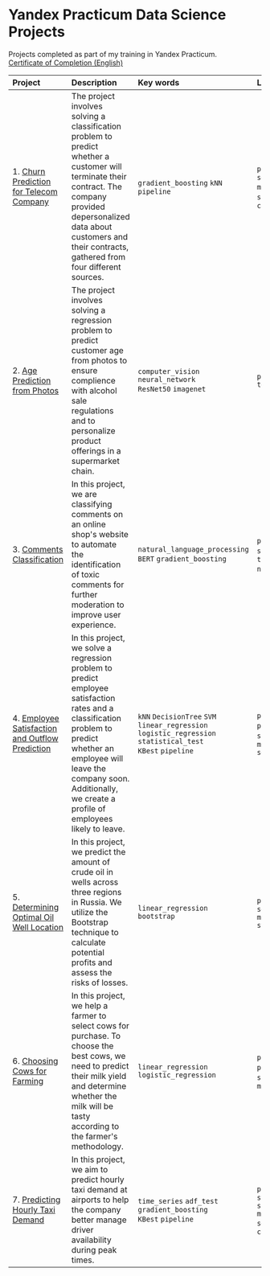 # Yandex Practicum Data Science Projects
Projects completed as part of my training in Yandex Practicum.<br>
[Certificate of Сompletion (English)](https://github.com/A-Yordanova/yandex-practicum/blob/main/Anna%20Yordanova_Certificate_20242DS00211.pdf)

|Project|Description|Key words|Libraries|
|:--|:--|:--|:--|
|1. [Churn Prediction for Telecom Company](https://github.com/A-Yordanova/portfolio/tree/main/1.%20Churn%20Prediction%20for%20Telecom%20Company)|The project involves solving a classification problem to predict whether a customer will terminate their contract. The company provided depersonalized data about customers and their contracts, gathered from four different sources.|`gradient_boosting` `kNN` `pipeline`|`pandas` `sklearn` `seaborn` `matplotlib` `phik` `skimpy` `lightgbm` `catboost`|
|2. [Age Prediction from Photos](https://github.com/A-Yordanova/portfolio/tree/main/2.%20Age%20Prediction%20from%20Photos)|The project involves solving a regression problem to predict customer age from photos to ensure complience with alcohol sale regulations and to personalize product offerings in a supermarket chain.|`computer_vision` <br> `neural_network` <br> `ResNet50` `imagenet`|`pandas` `tensorflow.keras`|
|3. [Comments Classification](https://github.com/A-Yordanova/portfolio/tree/main/3.%20Comments%20Classification)|In this project, we are classifying comments on an online shop's website to automate the identification of toxic comments for further moderation to improve user experience.|`natural_language_processing` <br> `BERT` `gradient_boosting`|`pandas` `numpy` `sklearn` `torch` `transformers` `nltk` `xgboost`|
|4. [Employee Satisfaction and Outflow Prediction](https://github.com/A-Yordanova/portfolio/tree/main/4.%20Employee%20Satisfaction%20and%20Outflow%20Prediction)|In this project, we solve a regression problem to predict employee satisfaction rates and a classification problem to predict whether an employee will leave the company soon. Additionally, we create a profile of employees likely to leave.| `kNN` `DecisionTree` `SVM` <br> `linear_regression` <br> `logistic_regression` <br> `statistical_test` <br> `KBest` `pipeline` |`pandas` `numpy` `phik` `statmodels` `scipy` `sklearn` `matplotlib` `seaborn`|
|5. [Determining Optimal Oil Well Location](https://github.com/A-Yordanova/portfolio/tree/main/5.%20Determining%20optimal%20oil%20well%20location)|In this project, we predict the amount of crude oil in wells across three regions in Russia. We utilize the Bootstrap technique to calculate potential profits and assess the risks of losses.|`linear_regression` <br> `bootstrap`|`pandas` `numpy` `seaborn` `matplotlib` `statmodels`|
|6. [Choosing Cows for Farming](https://github.com/A-Yordanova/portfolio/tree/main/6.%20Choosing%20Cows%20for%20Farming)|In this project, we help a farmer to select cows for purchase. To choose the best cows, we need to predict their milk yield and determine whether the milk will be tasty according to the farmer's methodology.|`linear_regression` <br> `logistic_regression`|`pandas` `numpy` `phik` `scipy` `sklearn` `seaborn` `matplotlib`|
|7. [Predicting Hourly Taxi Demand](https://github.com/A-Yordanova/portfolio/tree/main/7.%20Predicting%20Hourly%20Taxi%20Demand)|In this project, we aim to predict hourly taxi demand at airports to help the company better manage driver availability during peak times.|`time_series` `adf_test` <br> `gradient_boosting` <br> `KBest` `pipeline`|`pandas` `numpy` `statmodels` `sklearn` `matplotlib` `seaborn` `lightgbm` `catboost`|
